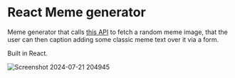 # React Meme generator

Meme generator that calls [this API](https://api.imgflip.com/get_memes) to fetch a random meme image, that the user can then caption adding some classic meme text over it via a form.

Built in React.

![Screenshot 2024-07-21 204945](https://github.com/user-attachments/assets/1c0d9616-6723-4b61-8035-eafe2152182a)

